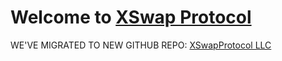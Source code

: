 # Welcome to [XSwap Protocol](https://xspswap.finance)

WE'VE MIGRATED TO NEW GITHUB REPO: [XSwapProtocol LLC](https://github.com/XSwapProtocol) 
